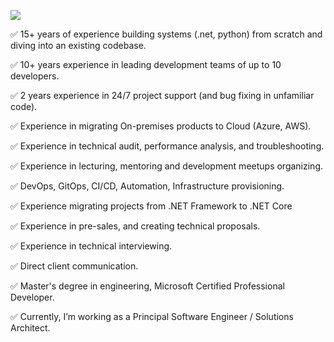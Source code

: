 ![](http://byalexblog.net/images/github_header.jpg)

:white_check_mark: 15+ years of experience building systems (.net, python) from scratch and diving into an existing codebase.

:white_check_mark: 10+ years experience in leading development teams of up to 10 developers.

:white_check_mark: 2 years experience in 24/7 project support (and bug fixing in unfamiliar code).

:white_check_mark: Experience in migrating On-premises products to Cloud (Azure, AWS).

:white_check_mark: Experience in technical audit, performance analysis, and troubleshooting.

:white_check_mark: Experience in lecturing, mentoring and development meetups organizing.

:white_check_mark: DevOps, GitOps, CI/CD, Automation, Infrastructure provisioning.

:white_check_mark: Experience migrating projects from .NET Framework to .NET Core

:white_check_mark: Experience in pre-sales, and creating technical proposals.

:white_check_mark: Experience in technical interviewing.

:white_check_mark: Direct client communication.

:white_check_mark: Master's degree in engineering, Microsoft Certified Professional Developer.

:white_check_mark: Currently, I’m working as a Principal Software Engineer / Solutions Architect.
